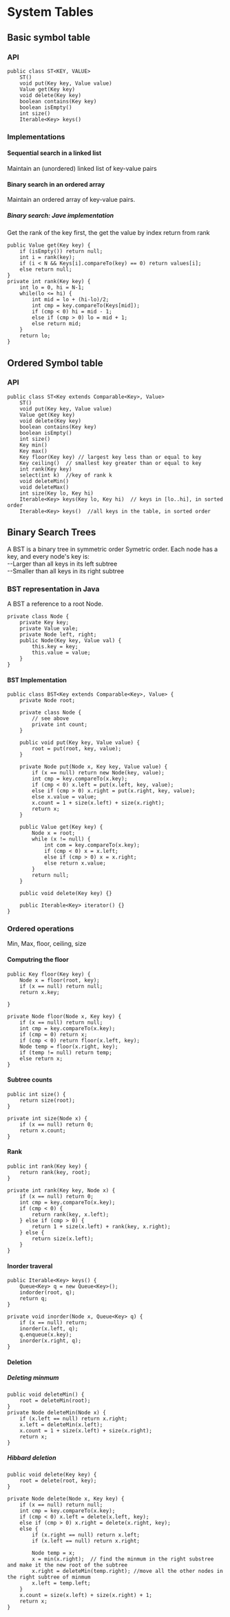 # System Tables

## Basic symbol table

### API
```
public class ST<KEY, VALUE>
    ST()
    void put(Key key, Value value)
    Value get(Key key)
    void delete(Key key)
    boolean contains(Key key)
    boolean isEmpty()
    int size()
    Iterable<Key> keys()
```
### Implementations

#### Sequential search in a linked list
Maintain an (unordered) linked list of key-value pairs

#### Binary search in an ordered array
Maintain an ordered array of key-value pairs.

##### Binary search: Jave implementation
Get the rank of the key first, the get the value by index return from rank
```
public Value get(Key key) {
    if (isEmpty()) return null;
    int i = rank(key);
    if (i < N && Keys[i].compareTo(key) == 0) return values[i];
    else return null;
}
private int rank(Key key) {
    int lo = 0, hi = N-1;
    while(lo <= hi) {
        int mid = lo + (hi-lo)/2;
        int cmp = key.compareTo(Keys[mid]);
        if (cmp < 0) hi = mid - 1;
        else if (cmp > 0) lo = mid + 1;
        else return mid;
    }
    return lo;
}
```

## Ordered Symbol table

### API
```
public class ST<Key extends Comparable<Key>, Value>
    ST()
    void put(Key key, Value value)
    Value get(Key key)
    void delete(Key key)
    boolean contains(Key key)
    boolean isEmpty()
    int size()
    Key min()
    Key max()
    Key floor(Key key) // largest key less than or equal to key
    Key ceiling()  // smallest key greater than or equal to key
    int rank(Key key)
    select(int k)  //key of rank k
    void deleteMin()
    void deleteMax()
    int size(Key lo, Key hi)
    Iterable<Key> keys(Key lo, Key hi)  // keys in [lo..hi], in sorted order
    Iterable<Key> keys()  //all keys in the table, in sorted order
```

## Binary Search Trees
A BST is a binary tree in symmetric order
Symetric order. Each node has a key, and every node's key is:</br>
 --Larger than all keys in its left subtree</br>
 --Smaller than all keys in its right subtree

### BST representation in Java
A BST a reference to a root Node.
```
private class Node {
    private Key key;
    private Value vale;
    private Node left, right;
    public Node(Key key, Value val) {
        this.key = key;
        this.value = value;
    }
}
```

#### BST Implementation
```
public class BST<Key extends Comparable<Key>, Value> {
    private Node root;

    private class Node {
        // see above
        private int count;
    }

    public void put(Key key, Value value) {
        root = put(root, key, value);
    }

    private Node put(Node x, Key key, Value value) {
        if (x == null) return new Node(key, value);
        int cmp = key.compareTo(x.key);
        if (cmp < 0) x.left = put(x.left, key, value);
        else if (cmp > 0) x.right = put(x.right, key, value);
        else x.value = value;
        x.count = 1 + size(x.left) + size(x.right);
        return x;
    }

    public Value get(Key key) {
        Node x = root;
        while (x != null) {
            int com = key.compareTo(x.key);
            if (cmp < 0) x = x.left;
            else if (cmp > 0) x = x.right;
            else return x.value;
        }
        return null;
    }

    public void delete(Key key) {}

    public Iterable<Key> iterator() {}
}
```

### Ordered operations
Min, Max, floor, ceiling, size

#### Computring the floor
```
public Key floor(Key key) {
    Node x = floor(root, key);
    if (x == null) return null;
    return x.key;

}

private Node floor(Node x, Key key) {
    if (x == null) return null;
    int cmp = key.compareTo(x.key);
    if (cmp = 0) return x;
    if (cmp < 0) return floor(x.left, key);
    Node temp = floor(x.right, key);
    if (temp != null) return temp;
    else return x;
}
```

#### Subtree counts
```
public int size() {
    return size(root);
}

private int size(Node x) {
    if (x == null) return 0;
    return x.count;
}
```

#### Rank
```
public int rank(Key key) {
    return rank(key, root);
}

private int rank(Key key, Node x) {
    if (x == null) return 0;
    int cmp = key.compareTo(x.key);
    if (cmp < 0) {
        return rank(key, x.left);
    } else if (cmp > 0) {
        return 1 + size(x.left) + rank(key, x.right);
    } else {
        return size(x.left);
    }
}
```
#### Inorder traveral
```
public Iterable<Key> keys() {
    Queue<Key> q = new Queue<Key>();
    indorder(root, q);
    return q;
}

private void inorder(Node x, Queue<Key> q) {
    if (x == null) return;
    inorder(x.left, q);
    q.enqueue(x.key);
    inorder(x.right, q);
}
```

#### Deletion

##### Deleting minmum
```
public void deleteMin() {
    root = deleteMin(root);
}
private Node deleteMin(Node x) {
    if (x.left == null) return x.right;
    x.left = deleteMin(x.left);
    x.count = 1 + size(x.left) + size(x.right);
    return x;
}
```
##### Hibbard deletion
```
public void delete(Key key) {
    root = delete(root, key);
}

private Node delete(Node x, Key key) {
    if (x == null) return null;
    int cmp = key.compareTo(x.key);
    if (cmp < 0) x.left = delete(x.left, key);
    else if (cmp > 0) x.right = delete(x.right, key);
    else {
        if (x.right == null) return x.left;
        if (x.left == null) return x.right;

        Node temp = x;
        x = min(x.right);  // find the minmum in the right substree and make it the new root of the subtree
        x.right = deleteMin(temp.right); //move all the other nodes in the right subtree of minmum
        x.left = temp.left;
    }
    x.count = size(x.left) + size(x.right) + 1;
    return x;
}






